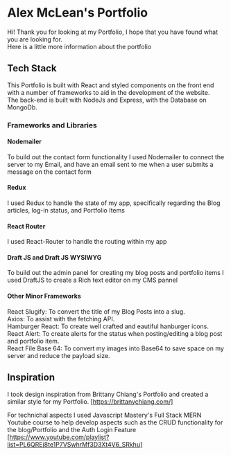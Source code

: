 # Alex McLean's Portfolio

Hi!
Thank you for looking at my Portfolio, I hope that you have found what you are looking for.\
Here is a little more information about the portfolio

## Tech Stack

This Portfolio is built with React and styled components on the front end with a number of frameworks to aid in the development of the website.\
The back-end is built with NodeJs and Express, with the Database on MongoDb.

### Frameworks and Libraries

#### Nodemailer

To build out the contact form functionality I used Nodemailer to connect the server to my Email, and have an email sent to me when a user submits a message on the contact form

#### Redux

I used Redux to handle the state of my app, specifically regarding the Blog articles, log-in status, and Portfolio Items

#### React Router

I used React-Router to handle the routing within my app

#### Draft JS and Draft JS WYSIWYG

To build out the admin panel for creating my blog posts and portfolio items I used DraftJS to create a Rich text editor on my CMS pannel

#### Other Minor Frameworks

React Slugify: To convert the title of my Blog Posts into a slug.\
Axios: To assist with the fetching API.\
Hamburger React: To create well crafted and eautiful hanburger icons.\
React Alert: To create alerts for the status when posting/editing a blog post and portfolio item.\
React File Base 64: To convert my images into Base64 to save space on my server and reduce the payload size.

## Inspiration

I took design inspiration from Brittany Chiang's Portfolio and created a similar style for my Portfolio. [https://brittanychiang.com/]

For technichal aspects I used Javascript Mastery's Full Stack MERN Youtube course to help develop aspects such as the CRUD functionality for the blog/Portfolio and the Auth Login Feature [https://www.youtube.com/playlist?list=PL6QREj8te1P7VSwhrMf3D3Xt4V6_SRkhu]
